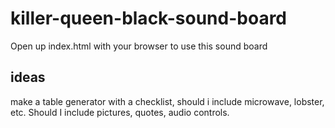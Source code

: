 # killer-queen-black-sound-board

Open up index.html with your browser to use this sound board

ideas
---

make a table generator with a checklist, should i include microwave, lobster, etc. Should I include pictures, quotes, audio controls.